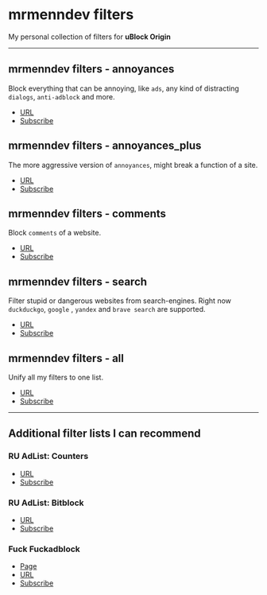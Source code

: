 # mrmenndev filters

My personal collection of filters for **uBlock Origin**

---

## mrmenndev filters - annoyances

Block everything that can be annoying, like `ads`, any kind of distracting `dialogs`, `anti-adblock` and more.

-   [URL](https://raw.githubusercontent.com/mrmenndev/filters/master/filter/annoyances.txt)
-   [Subscribe](https://subscribe.adblockplus.org/?location=https://raw.githubusercontent.com/mrmenndev/filters/master/filter/annoyances.txt&title=mrmenndev%20filters%20-%20annoyances)

## mrmenndev filters - annoyances_plus

The more aggressive version of `annoyances`, might break a function of a site.

-   [URL](https://raw.githubusercontent.com/mrmenndev/filters/master/filter/annoyances_plus.txt)
-   [Subscribe](https://subscribe.adblockplus.org/?location=https://raw.githubusercontent.com/mrmenndev/filters/master/filter/annoyances_plus.txt&title=mrmenndev%20filters%20-%20annoyances_plus)

## mrmenndev filters - comments

Block `comments` of a website.

-   [URL](https://raw.githubusercontent.com/mrmenndev/filters/master/filter/comments.txt)
-   [Subscribe](https://subscribe.adblockplus.org/?location=https://raw.githubusercontent.com/mrmenndev/filters/master/filter/comments.txt&title=mrmenndev%20filters%20-%20comments)

## mrmenndev filters - search

Filter stupid or dangerous websites from search-engines.
Right now `duckduckgo`, `google` , `yandex` and `brave search` are supported.

-   [URL](https://raw.githubusercontent.com/mrmenndev/filters/master/filter/search.txt)
-   [Subscribe](https://subscribe.adblockplus.org/?location=https://raw.githubusercontent.com/mrmenndev/filters/master/filter/search.txt&title=mrmenndev%20filters%20-%20search)

## mrmenndev filters - all

Unify all my filters to one list.

-   [URL](https://raw.githubusercontent.com/mrmenndev/filters/master/filter/all.txt)
-   [Subscribe](https://subscribe.adblockplus.org/?location=https://raw.githubusercontent.com/mrmenndev/filters/master/filter/all.txt&title=mrmenndev%20filters%20-%20all)

---

## Additional filter lists I can recommend

### RU AdList: Counters

-   [URL](https://easylist-downloads.adblockplus.org/cntblock.txt)
-   [Subscribe](https://subscribe.adblockplus.org/?location=https://easylist-downloads.adblockplus.org/cntblock.txt&title=RU%20AdList%3A%20Counters)

### RU AdList: Bitblock

-   [URL](https://easylist-downloads.adblockplus.org/bitblock.txt)
-   [Subscribe](https://subscribe.adblockplus.org/?location=https://easylist-downloads.adblockplus.org/bitblock.txt&title=RU%20AdList%3A%20Bitblock)

### Fuck Fuckadblock

-   [Page](https://github.com/bogachenko/fuckfuckadblock)
-   [URL](https://raw.githubusercontent.com/bogachenko/fuckfuckadblock/master/fuckfuckadblock.txt)
-   [Subscribe](https://subscribe.adblockplus.org/?location=https://raw.githubusercontent.com/bogachenko/fuckfuckadblock/master/fuckfuckadblock.txt&title=Fuck%20Fuckadblock)
